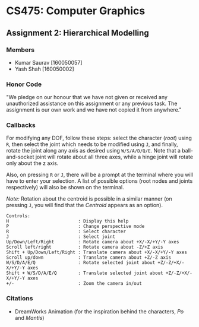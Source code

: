 # CS475: Computer Graphics
## Assignment 2: Hierarchical Modelling

### Members
* Kumar Saurav [160050057]
* Yash Shah [160050002]

### Honor Code
"We pledge on our honour that we have not given or received any unauthorized assistance on this assignment or any previous task. The assignment is our own work and we have not copied it from anywhere."

### Callbacks
For modifying any DOF, follow these steps: select the character (_root_) using `R`, then select the joint which needs to be modified using `J`, and finally, rotate the joint along any axis as desired using `W/S/A/D/Q/E`. Note that a ball-and-socket joint will rotate about all three axes, while a hinge joint will rotate only about the z axis.

Also, on pressing `R` or `J`, there will be a prompt at the terminal where you will have to enter your selection. A list of possible options (root nodes and joints respectively) will also be shown on the terminal.

*Note:* Rotation about the centroid is possible in a similar manner (on pressing `J`, you will find that the _Centroid_ appears as an option).
```
Controls:
H                          : Display this help
P                          : Change perspective mode
R                          : Select character
J                          : Select joint
Up/Down/Left/Right         : Rotate camera about +X/-X/+Y/-Y axes
Scroll left/right          : Rotate camera about -Z/+Z axis
Shift + Up/Down/Left/Right : Translate camera about +X/-X/+Y/-Y axes
Scroll up/down             : Translate camera about +Z/-Z axis
W/S/D/A/E/Q                : Rotate selected joint about +Z/-Z/+X/-X/+Y/-Y axes
Shift + W/S/D/A/E/Q        : Translate selected joint about +Z/-Z/+X/-X/+Y/-Y axes
+/-                        : Zoom the camera in/out
```

### Citations
* DreamWorks Animation (for the inspiration behind the characters, _Po_ and _Mantis_)
